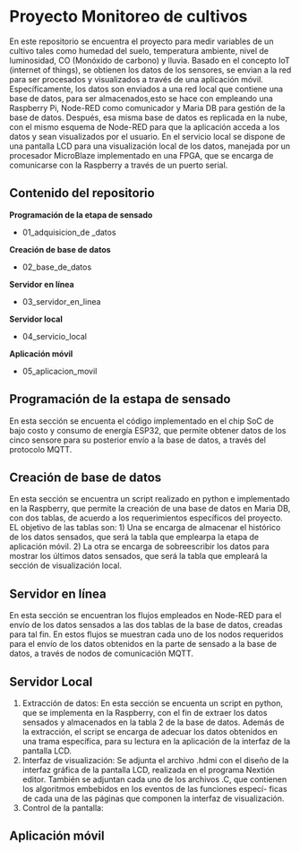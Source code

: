 # Proyecto Monitoreo de cultivos

En este repositorio se encuentra el proyecto para medir variables de un cultivo 
tales como humedad del suelo, temperatura ambiente, nivel de luminosidad, CO (Monóxido de carbono)
y lluvia. Basado en el concepto IoT (internet of things), se obtienen los datos de los sensores,
se envian a la red para ser procesados y visualizados a través de una aplicación móvil.
Específicamente, los datos son enviados a una red local que contiene una base de datos, 
para ser almacenados,esto se hace con empleando una Raspberry Pi, Node-RED como comunicador 
y Maria DB para gestión de la base de datos. Después, esa misma base de datos es replicada en 
la nube, con el mismo esquema de Node-RED para que la aplicación acceda a los datos y sean
visualizados por el usuario. En el servicio local se dispone de una pantalla LCD para una
visualización  local de los datos, manejada por un procesador MicroBlaze implementado en una 
FPGA, que se encarga de comunicarse con la Raspberry a través de un puerto serial.


## Contenido del repositorio

**Programación de la etapa de sensado**
- 01_adquisicion_de _datos 


**Creación de base de datos**
- 02_base_de_datos


**Servidor en línea**
- 03_servidor_en_linea


**Servidor local**
- 04_servicio_local


**Aplicación móvil**
- 05_aplicacion_movil



## Programación de la estapa de sensado
En esta sección se encuenta el código implementado en el chip SoC de bajo costo y consumo de 
energía ESP32, que permite obtener datos de los cinco sensore para su posterior envío a la 
base de datos, a través del protocolo MQTT.

## Creación de base de datos
En esta sección se encuentra un script realizado en python e implementado en la Raspberry, 
que permite la creación de una base de datos en Maria DB, con dos tablas, de acuerdo a los
requerimientos específicos del proyecto. EL objetivo de las tablas son: 1) Una se encarga de
almacenar el histórico de los datos sensados, que será la tabla que emplearpa la etapa de 
aplicación móvil. 2) La otra se encarga de sobreescribir los datos para mostrar los últimos 
datos sensados, que será la tabla que empleará la sección de visualización local.

## Servidor en línea
En esta sección se encuentran los flujos empleados en Node-RED para el envío de los datos
sensados a las dos tablas de la base de datos, creadas para tal fin. En estos flujos se
muestran cada uno de los nodos requeridos para el envío de los datos obtenidos en la parte
de sensado a la base de datos, a través de nodos de comunicación MQTT.

## Servidor Local
1) Extracción de datos: En esta sección se encuenta un script en python, que se implementa en
   la Raspberry, con el fin de extraer los datos sensados y almacenados en la tabla 2 de la base
   de datos. Además de la extracción, el script se encarga de adecuar los datos obtenidos en una
   trama específica, para su lectura en la aplicación de la interfaz de la pantalla LCD.
2) Interfaz de visualización: Se adjunta el archivo .hdmi con el diseño de la interfaz gráfica
   de la pantalla LCD, realizada en el programa Nextión editor. También se adjuntan cada uno de
   los archivos .C, que contienen los algoritmos embebidos en los eventos de las funciones especí-
   ficas de cada una de las páginas que componen la interfaz de visualización. 
3) Control de la pantalla: 

## Aplicación móvil